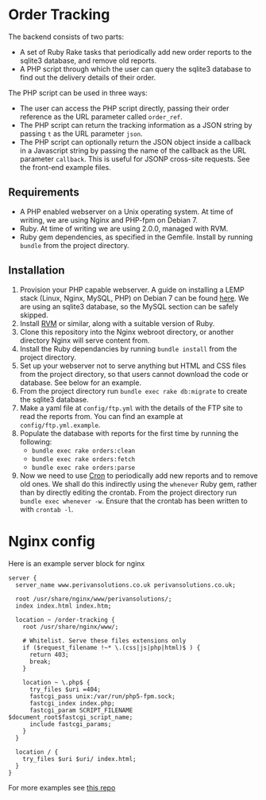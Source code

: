 # Order Tracking

The backend consists of two parts:
* A set of Ruby Rake tasks that periodically add new order reports to the
  sqlite3 database, and remove old reports.
* A PHP script through which the user can query the sqlite3 database to find
  out the delivery details of their order.

The PHP script can be used in three ways:
* The user can access the PHP script directly, passing their order reference as
  the URL parameter called `order_ref`.
* The PHP script can return the tracking information as a JSON string by
  passing `t` as the URL parameter `json`.
* The PHP script can optionally return the JSON object inside a callback in a
  Javascript string by passing the name of the callback as the URL parameter
  `callback`. This is useful for JSONP cross-site requests. See the front-end
  example files.

## Requirements

* A PHP enabled webserver on a Unix operating system. At time of writing, we
  are using Nginx and PHP-fpm on Debian 7.
* Ruby. At time of writing we are using 2.0.0, managed with RVM.
* Ruby gem dependencies, as specified in the Gemfile. Install by running
  `bundle` from the project directory.

## Installation

1. Provision your PHP capable webserver. A guide on installing a LEMP stack
   (Linux, Nginx, MySQL, PHP) on Debian 7 can be found
   [here](https://www.digitalocean.com/community/tutorials/how-to-install-linux-nginx-mysql-php-lemp-stack-on-debian-7).
   We are using an sqlite3 database, so the MySQL section can be safely
   skipped.
2. Install [RVM](https://rvm.io/) or similar, along with a suitable version of
   Ruby.
3. Clone this repository into the Nginx webroot directory, or another directory
   Nginx will serve content from.
4. Install the Ruby dependancies by running `bundle install` from the project
   directory.
5. Set up your webserver not to serve anything but HTML and CSS files from the
   project directory, so that users cannot download the code or database. See
   below for an example.
6. From the project directory run `bundle exec rake db:migrate` to create the
   sqlite3 database.
7. Make a yaml file at `config/ftp.yml` with the details of the FTP site to
   read the reports from. You can find an example at `config/ftp.yml.example`.
8. Populate the database with reports for the first time by running the
   following:
   * `bundle exec rake orders:clean`
   * `bundle exec rake orders:fetch`
   * `bundle exec rake orders:parse`
9. Now we need to use [Cron](https://en.wikipedia.org/wiki/Cron) to
   periodically add new reports and to remove old ones. We shall do this
   indirectly using the `whenever` Ruby gem, rather than by directly editing
   the crontab. From the project directory run `bundle exec whenever -w`.
   Ensure that the crontab has been written to with `crontab -l`.

# Nginx config

Here is an example server block for nginx

    server {
      server_name www.perivansolutions.co.uk perivansolutions.co.uk;

      root /usr/share/nginx/www/perivansolutions/;
      index index.html index.htm;

      location ~ /order-tracking {
        root /usr/share/nginx/www/;

        # Whitelist. Serve these files extensions only
        if ($request_filename !~* \.(css|js|php|html)$ ) {
          return 403;
          break;
        }

        location ~ \.php$ {
          try_files $uri =404;
          fastcgi_pass unix:/var/run/php5-fpm.sock;
          fastcgi_index index.php;
          fastcgi_param SCRIPT_FILENAME $document_root$fastcgi_script_name;
          include fastcgi_params;
        }
      }

      location / {
        try_files $uri $uri/ index.html;
      }
    }

For more examples see [this
repo](https://github.com/PerivanSolutions/nginx.conf)
